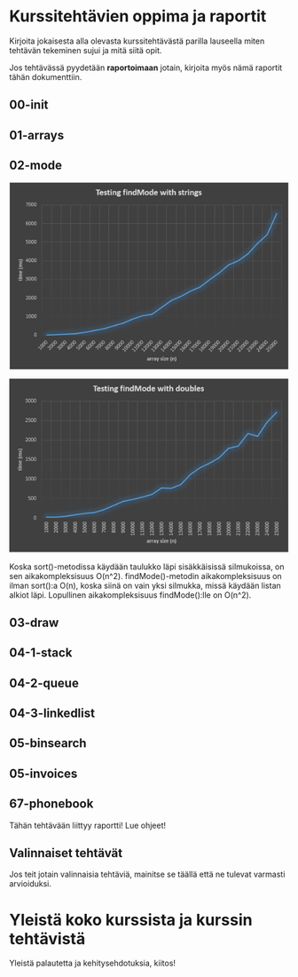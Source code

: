 # Kurssitehtävien oppima ja raportit

Kirjoita jokaisesta alla olevasta kurssitehtävästä parilla lauseella miten tehtävän tekeminen sujui ja mitä siitä opit.

Jos tehtävässä pyydetään **raportoimaan** jotain, kirjoita myös nämä raportit tähän dokumenttiin.

## 00-init

## 01-arrays

## 02-mode

![withstrings](withstrings.png)

![withdoubles](withdoubles.png)

Koska sort()-metodissa käydään taulukko läpi sisäkkäisissä silmukoissa, on sen aikakompleksisuus O(n^2). findMode()-metodin aikakompleksisuus on ilman sort():a O(n), koska siinä on vain yksi silmukka, missä käydään listan alkiot läpi. Lopullinen aikakompleksisuus findMode():lle on O(n^2). 

## 03-draw


## 04-1-stack


## 04-2-queue


## 04-3-linkedlist


## 05-binsearch


## 05-invoices


## 67-phonebook

Tähän tehtävään liittyy raportti! Lue ohjeet!

## Valinnaiset tehtävät

Jos teit jotain valinnaisia tehtäviä, mainitse se täällä että ne tulevat varmasti arvioiduksi.

# Yleistä koko kurssista ja kurssin tehtävistä

Yleistä palautetta ja kehitysehdotuksia, kiitos!